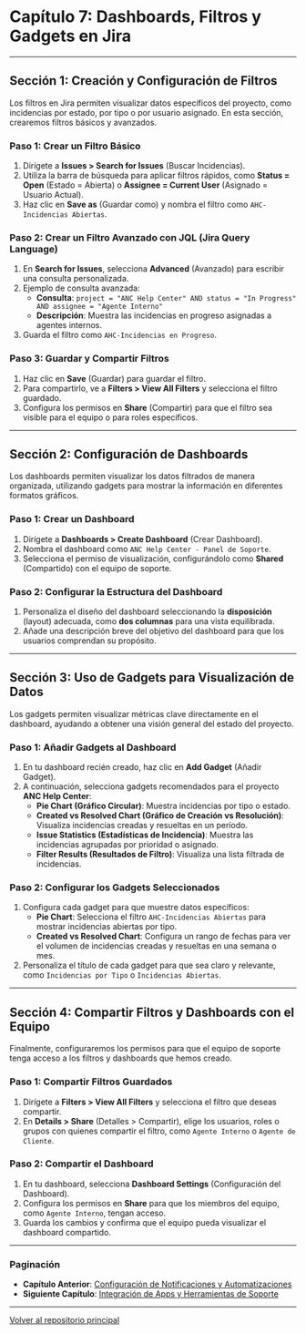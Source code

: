 # Capítulo 7: Dashboards, Filtros y Gadgets en Jira

---

## Sección 1: Creación y Configuración de Filtros

Los filtros en Jira permiten visualizar datos específicos del proyecto, como incidencias por estado, por tipo o por usuario asignado. En esta sección, crearemos filtros básicos y avanzados.

### Paso 1: Crear un Filtro Básico

1. Dirígete a **Issues > Search for Issues** (Buscar Incidencias).
2. Utiliza la barra de búsqueda para aplicar filtros rápidos, como **Status = Open** (Estado = Abierta) o **Assignee = Current User** (Asignado = Usuario Actual).
3. Haz clic en **Save as** (Guardar como) y nombra el filtro como `AHC-Incidencias Abiertas`.

### Paso 2: Crear un Filtro Avanzado con JQL (Jira Query Language)

1. En **Search for Issues**, selecciona **Advanced** (Avanzado) para escribir una consulta personalizada.
2. Ejemplo de consulta avanzada:
   - **Consulta**: `project = "ANC Help Center" AND status = "In Progress" AND assignee = "Agente Interno"`
   - **Descripción**: Muestra las incidencias en progreso asignadas a agentes internos.
3. Guarda el filtro como `AHC-Incidencias en Progreso`.

### Paso 3: Guardar y Compartir Filtros

1. Haz clic en **Save** (Guardar) para guardar el filtro.
2. Para compartirlo, ve a **Filters > View All Filters** y selecciona el filtro guardado.
3. Configura los permisos en **Share** (Compartir) para que el filtro sea visible para el equipo o para roles específicos.

---

## Sección 2: Configuración de Dashboards

Los dashboards permiten visualizar los datos filtrados de manera organizada, utilizando gadgets para mostrar la información en diferentes formatos gráficos.

### Paso 1: Crear un Dashboard

1. Dirígete a **Dashboards > Create Dashboard** (Crear Dashboard).
2. Nombra el dashboard como `ANC Help Center - Panel de Soporte`.
3. Selecciona el permiso de visualización, configurándolo como **Shared** (Compartido) con el equipo de soporte.

### Paso 2: Configurar la Estructura del Dashboard

1. Personaliza el diseño del dashboard seleccionando la **disposición** (layout) adecuada, como **dos columnas** para una vista equilibrada.
2. Añade una descripción breve del objetivo del dashboard para que los usuarios comprendan su propósito.

---

## Sección 3: Uso de Gadgets para Visualización de Datos

Los gadgets permiten visualizar métricas clave directamente en el dashboard, ayudando a obtener una visión general del estado del proyecto.

### Paso 1: Añadir Gadgets al Dashboard

1. En tu dashboard recién creado, haz clic en **Add Gadget** (Añadir Gadget).
2. A continuación, selecciona gadgets recomendados para el proyecto **ANC Help Center**:
   - **Pie Chart (Gráfico Circular)**: Muestra incidencias por tipo o estado.
   - **Created vs Resolved Chart (Gráfico de Creación vs Resolución)**: Visualiza incidencias creadas y resueltas en un período.
   - **Issue Statistics (Estadísticas de Incidencia)**: Muestra las incidencias agrupadas por prioridad o asignado.
   - **Filter Results (Resultados de Filtro)**: Visualiza una lista filtrada de incidencias.
   
### Paso 2: Configurar los Gadgets Seleccionados

1. Configura cada gadget para que muestre datos específicos:
   - **Pie Chart**: Selecciona el filtro `AHC-Incidencias Abiertas` para mostrar incidencias abiertas por tipo.
   - **Created vs Resolved Chart**: Configura un rango de fechas para ver el volumen de incidencias creadas y resueltas en una semana o mes.
2. Personaliza el título de cada gadget para que sea claro y relevante, como `Incidencias por Tipo` o `Incidencias Abiertas`.

---

## Sección 4: Compartir Filtros y Dashboards con el Equipo

Finalmente, configuraremos los permisos para que el equipo de soporte tenga acceso a los filtros y dashboards que hemos creado.

### Paso 1: Compartir Filtros Guardados

1. Dirígete a **Filters > View All Filters** y selecciona el filtro que deseas compartir.
2. En **Details > Share** (Detalles > Compartir), elige los usuarios, roles o grupos con quienes compartir el filtro, como `Agente Interno` o `Agente de Cliente`.

### Paso 2: Compartir el Dashboard

1. En tu dashboard, selecciona **Dashboard Settings** (Configuración del Dashboard).
2. Configura los permisos en **Share** para que los miembros del equipo, como `Agente Interno`, tengan acceso.
3. Guarda los cambios y confirma que el equipo pueda visualizar el dashboard compartido.

---

### Paginación

- **Capítulo Anterior**: [Configuración de Notificaciones y Automatizaciones](06_ANC_Help_Center_Capitulo_6.md)
- **Siguiente Capítulo**: [Integración de Apps y Herramientas de Soporte](08_ANC_Help_Center_Capitulo_8.md)

---

[Volver al repositorio principal](https://carloslhg.github.io/repositorio)
